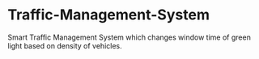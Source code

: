 # Traffic-Management-System
Smart Traffic Management System which changes window time of green light based on density of vehicles.
